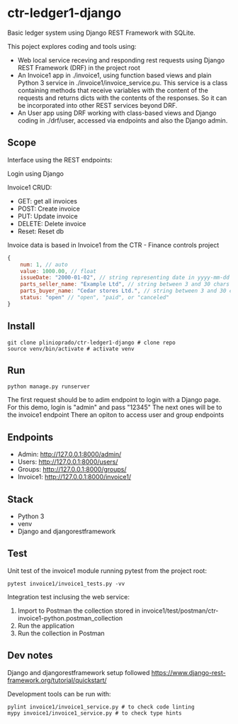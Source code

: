 # ctr-ledger1-django

Basic ledger system using Django REST Framework with SQLite.

This poject explores coding and tools using:

* Web local service receving and responding rest requests using Django REST Framework (DRF) in the project root
* An Invoice1 app in ./invoice1, using function based views and plain Python 3 service in ./invoice1/invoice_service.pu. This service is a class containing methods that receive variables with the content of the requests and returns dicts with the contents of the responses. So it can be incorporated into other REST services beyond DRF.
* An User app using DRF working with class-based views and Django coding in ./drf/user, accessed via endpoints and also the Django admin.

## Scope

Interface using the REST endpoints:

Login using Django

Invoice1 CRUD:

* GET: get all invoices
* POST: Create invoice
* PUT: Update invoice
* DELETE: Delete invoice
* Reset: Reset db

Invoice data is based in Invoice1 from the CTR - Finance controls project

```Javascript
{
    num: 1, // auto
    value: 1000.00, // float
    issueDate: "2000-01-02", // string representing date in yyyy-mm-dd
    parts_seller_name: "Example Ltd", // string between 3 and 30 chars
    parts_buyer_name: "Cedar stores Ltd.", // string between 3 and 30 chars
    status: "open" // "open", "paid", or "canceled"
}
```

## Install

```shell
git clone plinioprado/ctr-ledger1-django # clone repo
source venv/bin/activate # activate venv
```

## Run

```shell
python manage.py runserver
```

The first request should be to adim endpoint to login with a Django page.
    For this demo, login is "admin" and pass "12345"
The next ones will be to the invoice1 endpoint
There an opiton to access user and group endpoints

## Endpoints

* Admin: http://127.0.0.1:8000/admin/
* Users: http://127.0.0.1:8000/users/
* Groups: http://127.0.0.1:8000/groups/
* Invoice1: http://127.0.0.1:8000/invoice1/

## Stack

* Python 3
* venv
* Django and djangorestframework

## Test

Unit test of the invoice1 module running pytest from the project root:

```shell
pytest invoice1/invoice1_tests.py -vv
```

Integration test inclusing the web service:

1. Import to  Postman the collection stored in invoice1/test/postman/ctr-invoice1-python.postman_collection
2. Run the application
3. Run the collection in Postman

## Dev notes

Django and djangorestframework setup followed https://www.django-rest-framework.org/tutorial/quickstart/

Development tools can be run with:

```shell
pylint invoice1/invoice1_service.py # to check code linting
mypy invoice1/invoice1_service.py # to check type hints
```
